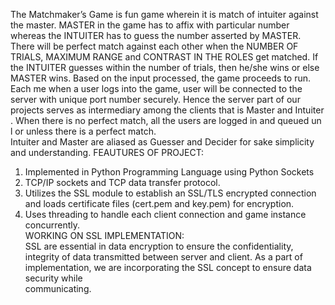 The Matchmaker’s Game is fun game wherein it is 
match of intuiter against the master. MASTER in 
the game has to affix with particular number 
whereas the INTUITER has to guess the number 
asserted by  MASTER. There will be perfect match 
against each other when the NUMBER OF 
TRIALS, MAXIMUM RANGE and  CONTRAST 
IN THE ROLES get matched. If the  INTUITER 
guesses within the number of trials, then he/she 
wins or else MASTER wins. Based on the input 
processed, the game proceeds to run. Each me 
when a user logs into the game, user will be 
connected to the server with unique port number 
securely. Hence the server part of our projects 
serves as intermediary among the clients that is 
Master and Intuiter . When there is no perfect 
match, all the users are logged in and queued un l 
or unless there is a perfect match.  
Intuiter and Master are aliased as Guesser and 
Decider for sake simplicity and understanding. 
FEAUTURES OF PROJECT:  
1. Implemented in Python Programming 
Language using Python Sockets  
2. TCP/IP sockets and TCP data transfer 
protocol.  
3. Utilizes the SSL module to establish an 
SSL/TLS encrypted connection and loads 
certificate files (cert.pem and key.pem) for 
encryption.  
4. Uses threading to handle each client 
connection and game instance concurrently.  
WORKING ON SSL IMPLEMENTATION:  
SSL are essential in data encryption to ensure the 
confidentiality, integrity of data transmitted 
between server and client. As a part of 
implementation, we are incorporating the SSL 
concept to ensure data security while  
communicating. 
